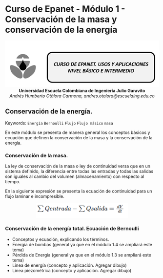 # Curso de Epanet - Módulo 1 - Conservación de la masa y conservación de la energía 

<div align="center">
  <img src="https://github.com/AndresOtalora92/CursoEpanetBasico-Intermedio/blob/5e4e6f45e715bf4b5054fa289e045ede8dc073c9/.jpg/IconoEpanetV3.png" width="600px">
</div>

<div align="center">
<b> Universidad Escuela Colombiana de Ingeniería Julio Garavito</b>
<br><i>Andrés Humberto Otálora Carmona, andres.otalora@escuelaing.edu.co </i>
</div>

## Conservación de la energía. 
 
Keywords: `Energía` `Bernoulli` `Flujo` `Flujo másico` `masa`

En este módulo se presenta de manera general los conceptos básicos y ecuación que definen la conservación de la masa y la conservación de la energía.

### Conservación de la masa.

La ley de conservación de la masa o ley de continuidad versa que en un sistema definido, la diferencia entre todas las entradas y todas las salidas son iguales al cambio del volumen (almacenamiento) con respecto al tiempo.

En la siguiente expresión se presenta la ecuación de continuidad para un flujo laminar e incompresible.

<div align="center">
  <img src="https://github.com/AndresOtalora92/CursoEpanetBasico-Intermedio/blob/2ad700e5b95147e71f368987679b58846523e445/ecuaciones/Ecuacion7.PNG" width="300px">
</div>

### Conservación de la energía total. Ecuación de Bernoulli

- Conceptos y ecuación, explicando los términos.
- Energía de bombas (general ya que en el módulo 1.4 se ampliará este  tema)
- Pérdida de Energía (general ya que en el módulo 1.3 se ampliará este  tema)
- Línea de energía (concepto y aplicación. Agregar dibujo)
- Linea piezométrica (concepto y aplicación. Agregar dibujo)


